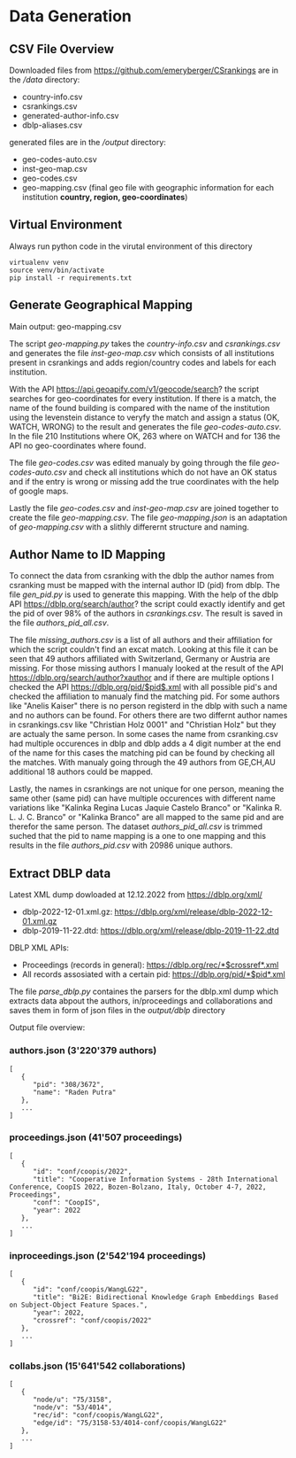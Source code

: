 # Data Generation 

## CSV File Overview

Downloaded files from https://github.com/emeryberger/CSrankings are in the */data* directory: 
  
* country-info.csv
* csrankings.csv
* generated-author-info.csv
* dblp-aliases.csv

generated files are in the */output* directory:

* geo-codes-auto.csv
* inst-geo-map.csv
* geo-codes.csv
* geo-mapping.csv (final geo file with geographic information for each institution **country, region, geo-coordinates**)


## Virtual Environment 

Always run python code in the virutal environment of this directory

```{shell}
virtualenv venv
source venv/bin/activate
pip install -r requirements.txt
```

## Generate Geographical Mapping

Main output: geo-mapping.csv 

The script *geo-mapping.py* takes the *country-info.csv* and *csrankings.csv* and generates the file *inst-geo-map.csv* which consists of all institutions present in csrankings and adds region/country codes and labels for each institution. 

With the API https://api.geoapify.com/v1/geocode/search? the script searches for geo-coordinates for every institution. If there is a match, the name of the found building is compared with the name of the institution using the levenstein distance to veryfy the match and assign a status (OK, WATCH, WRONG) to the result and generates the file *geo-codes-auto.csv*. In the file 210 Institutions where OK, 263 where on WATCH and for 136 the API no geo-coordinates where found.

The file *geo-codes.csv* was edited manualy by going through the file *geo-codes-auto.csv* and check all institutions which do not have an OK status and if the entry is wrong or missing add the true coordinates with the help of google maps. 

Lastly the file *geo-codes.csv* and *inst-geo-map.csv* are joined together to create the file *geo-mapping.csv*. The file *geo-mapping.json* is an adaptation of *geo-mapping.csv* with a slithly differernt structure and naming. 

## Author Name to ID Mapping

To connect the data from csranking with the dblp the author names from csranking must be mapped with the internal author ID (pid) from dblp. The file *gen_pid.py* is used to generate this mapping. With the help of the dblp API https://dblp.org/search/author? the script could exactly identify and get the pid of over 98% of the authors in *csrankings.csv*. The result is saved in the file *authors_pid_all.csv*. 

The file *missing_authors.csv* is a list of all authors and their affiliation for which the script couldn't find an excat match. Looking at this file it can be seen that 49 authors affiliated with Switzerland, Germany or Austria are missing. For those missing authors I manualy looked at the result of the API https://dblp.org/search/author?xauthor and if there are multiple options I checked the API https://dblp.org/pid/$pid$.xml with all possible pid's and checked the affiliation to manualy find the matching pid. For some authors like "Anelis Kaiser" there is no person registerd in the dblp with such a name and no authors can be found. For others there are two differnt author names in csrankings.csv like "Christian Holz 0001" and "Christian Holz" but they are actualy the same person. In some cases the name from csranking.csv had multiple occurences in dblp and dblp adds a 4 digit number at the end of the name for this cases the matching pid can be found by checking all the matches. With manualy going through the 49 authors from GE,CH,AU additional 18 authors could be mapped.

Lastly, the names in csrankings are not unique for one person, meaning the same other (same pid) can have multiple occurences with different name variations like "Kalinka Regina Lucas Jaquie Castelo Branco" or "Kalinka R. L. J. C. Branco" or "Kalinka Branco" are all mapped to the same pid and are therefor the same person. The dataset *authors_pid_all.csv* is trimmed suched that the pid to name mapping is a one to one mapping and this results in the file *authors_pid.csv* with 20986 unique authors. 

## Extract DBLP data

Latest XML dump dowloaded at 12.12.2022 from https://dblp.org/xml/

* dblp-2022-12-01.xml.gz: https://dblp.org/xml/release/dblp-2022-12-01.xml.gz
* dblp-2019-11-22.dtd: https://dblp.org/xml/release/dblp-2019-11-22.dtd

DBLP XML APIs:

* Proceedings (records in general): https://dblp.org/rec/*$crossref*.xml
* All records assosiated with a certain pid: https://dblp.org/pid/*$pid*.xml

The file *parse_dblp.py* containes the parsers for the dblp.xml dump which extracts data abpout the authors, in/proceedings and collaborations and saves them in form of json files in the *output/dblp* directory

Output file overview:

### authors.json (3'220'379 authors)

```{shell}
[
   {
      "pid": "308/3672",
      "name": "Raden Putra"
   },
   ...
]
```

### proceedings.json (41'507 proceedings)

```{shell}
[
   {
      "id": "conf/coopis/2022",
      "title": "Cooperative Information Systems - 28th International Conference, CoopIS 2022, Bozen-Bolzano, Italy, October 4-7, 2022, Proceedings",
      "conf": "CoopIS",
      "year": 2022
   },
   ...
]
```

### inproceedings.json (2'542'194 proceedings)

```{shell}
[
   {
      "id": "conf/coopis/WangLG22",
      "title": "Bi2E: Bidirectional Knowledge Graph Embeddings Based on Subject-Object Feature Spaces.",
      "year": 2022,
      "crossref": "conf/coopis/2022"
   },
   ...
]
```

### collabs.json (15'641'542 collaborations)

```{shell}
[
   {
      "node/u": "75/3158",
      "node/v": "53/4014",
      "rec/id": "conf/coopis/WangLG22",
      "edge/id": "75/3158-53/4014-conf/coopis/WangLG22"
   },
   ...
]
```